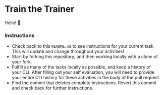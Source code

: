 # Train the Trainer

Hello! :wave:

### Instructions
- Check back to this `README.md` to see instructions for your current task. This will update and change throughout your activities!
- Start by forking this repository, and then working locally with a clone of your fork.
- Fulfill as many of the tasks locally as possible, and keep a history of your CLI. After filling out your self evaluation, you will need to provide your entire CLI history for these activities in the body of the pull request.
- Find the commit that deletes complete instructions. Revert this commit and check back for further instructions.
